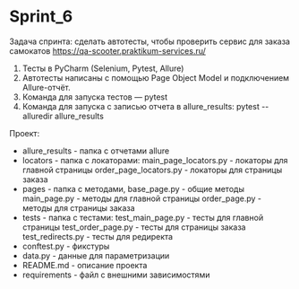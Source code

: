 # Sprint_6
Задача спринта:
сделать автотесты, чтобы проверить сервис для заказа самокатов https://qa-scooter.praktikum-services.ru/
1. Тесты в PyCharm (Selenium, Pytest, Allure)
2. Автотесты написаны с помощью Page Object Model и подключением Allure-отчёт.
3. Команда для запуска тестов — pytest 
4. Команда для запуска с записью отчета в allure_results: pytest --alluredir allure_results

Проект:
* allure_results - папка с отчетами allure
* locators - папка с локаторами:
  main_page_locators.py - локаторы для главной страницы 
  order_page_locators.py - локаторы для страницы заказа
* pages - папка с методами,
  base_page.py - общие методы 
  main_page.py - методы для главной страницы 
  order_page.py - методы для страницы заказа
* tests - папка с тестами:
  test_main_page.py - тесты для главной страницы 
  test_order_page.py - тесты для страницы заказа
  test_redirects.py - тесты для редиректа
* conftest.py - фикстуры
* data.py - данные для параметризации
* README.md - описание проекта
* requirements - файл с внешними зависимостями
